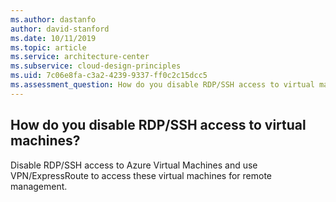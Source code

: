 ```yaml
---
ms.author: dastanfo
author: david-stanford
ms.date: 10/11/2019
ms.topic: article
ms.service: architecture-center
ms.subservice: cloud-design-principles
ms.uid: 7c06e8fa-c3a2-4239-9337-ff0c2c15dcc5
ms.assessment_question: How do you disable RDP/SSH access to virtual machines?
---
```

## How do you disable RDP/SSH access to virtual machines?

Disable RDP/SSH access to Azure Virtual Machines and use VPN/ExpressRoute to access these virtual machines for remote management.
